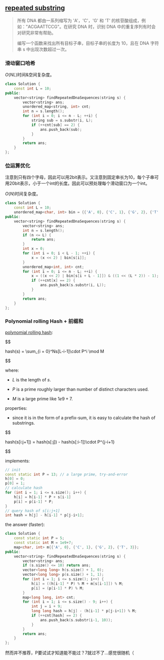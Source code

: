 ## [repeated substring](https://leetcode-cn.com/problems/repeated-dna-sequences/)



> 所有 DNA 都由一系列缩写为 'A'，'C'，'G' 和 'T' 的核苷酸组成，例如："ACGAATTCCG"。在研究 DNA 时，识别 DNA 中的重复序列有时会对研究非常有帮助。
>
> 编写一个函数来找出所有目标子串，目标子串的长度为 10，且在 DNA 字符串 s 中出现次数超过一次。
>

### 滑动窗口哈希

$O(NL)$时间&空间复杂度。

```cpp
class Solution {
    const int L = 10;
public:
    vector<string> findRepeatedDnaSequences(string s) {
        vector<string> ans;
        unordered_map<string, int> cnt;
        int n = s.length();
        for (int i = 0; i <= n - L; ++i) {
            string sub = s.substr(i, L);
            if (++cnt[sub] == 2) {
                ans.push_back(sub);
            }
        }
        return ans;
    }
};
```



### 位运算优化

注意到只有四个字母，因此可以用2bit表示。又注意到固定串长为10，每个子串可用20bit表示，小于一个int的长度。因此可以预处理每个滑动窗口为一个int。

$O(N)$时间复杂度。

```cpp
class Solution {
    const int L = 10;
    unordered_map<char, int> bin = {{'A', 0}, {'C', 1}, {'G', 2}, {'T', 3}};
public:
    vector<string> findRepeatedDnaSequences(string s) {
        vector<string> ans;
        int n = s.length();
        if (n <= L) {
            return ans;
        }
        int x = 0;
        for (int i = 0; i < L - 1; ++i) {
            x = (x << 2) | bin[s[i]];
        }
        unordered_map<int, int> cnt;
        for (int i = 0; i <= n - L; ++i) {
            x = ((x << 2) | bin[s[i + L - 1]]) & ((1 << (L * 2)) - 1);
            if (++cnt[x] == 2) {
                ans.push_back(s.substr(i, L));
            }
        }
        return ans;
    }
};
```





### Polynomial rolling Hash + 前缀和

[polynomial rolling hash](https://en.wikipedia.org/wiki/Rolling_hash):

$$

hash(s) = \sum_{i = 0}^Ns[L-i-1]\cdot P^i \mod M

$$

where:

* $L$ is the length of $s$.

* $P$ is a prime roughly larger than number of distinct characters used.
* $M$ is a large prime like $1e9+7$.

properties:

* since it is in the form of a prefix-sum, it is easy to calculate the hash of substrings.
  
$$

  hash(s[i:j+1]) = hash(s[:j]) - hash(s[:i-1])\cdot P^{j-i+1}
  
$$


implements:

```cpp
// init
const static int P = 13; // a large prime, try-and-error
h[0] = 0;
p[0] = 1;
// calculate hash
for (int i = 1; i <= s.size(); i++) {
	h[i] = h[i-1] * P + s[i-1]
	p[i] = p[i-1] * P;    
}
// query hash of s[i:j+1]
int hash = h[j] - h[i-1] * p[j-i+1];
```

the answer (faster):

```cpp
class Solution {
    const static int P = 5;
    const static int M = 1e9+7;
    map<char, int> m{{'A', 0}, {'C', 1}, {'G', 2}, {'T', 3}};
public:
    vector<string> findRepeatedDnaSequences(string s) {
        vector<string> ans;
        if (s.size() <= 10) return ans;
        vector<long long> h(s.size() + 1, 0);
        vector<long long> p(s.size() + 1, 1);       
        for (int i = 1; i <= s.size(); i++) {
            h[i] = ((h[i-1] * P) % M + m[s[i-1]]) % M;
            p[i] = (p[i-1] * P) % M;
        }
        map<long long, int> cnt;
        for (int i = 1; i <= s.size() - 9; i++) {
            int j = i + 9;
            long long hash = h[j] - (h[i-1] * p[j-i+1]) % M;
            if (++cnt[hash] == 2) {
                ans.push_back(s.substr(i-1, 10));
            }
        }
        return ans;
    }
};
```

然而并不推荐，P要试试才知道能不能过？7就过不了...感觉很随机（

